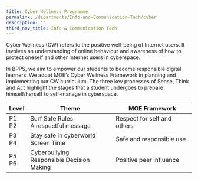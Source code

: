 ```yaml
---
title: Cyber Wellness Programme
permalink: /departments/Info-and-Communication-Tech/cyber
description: ""
third_nav_title: Info & Communication Tech
---
```

Cyber Wellness (CW) refers to the positive well-being of Internet users. It involves an understanding of online behaviour and awareness of how to protect oneself and other Internet users in cyberspace.
 

In BPPS, we aim to empower our students to become responsible digital learners. We adopt MOE’s Cyber Wellness Framework in planning and implementing our CW curriculum. The three key processes of Sense, Think and Act highlight the stages that a student undergoes to prepare himself/herself to self-manage in cyberspace.

|Level | Theme | MOE Framework |
| -------- | -------- | -------- |
| P1   <br> P2  | Surf Safe Rules <br>A respectful message | Respect for self and others   |
|P3 <br> P4 | Stay safe in cyberworld <br> Screen Time| Safe and responsible use|
|P5<br>P6| Cyberbullying <br> Responsible Decision Making| Positive peer influence|

